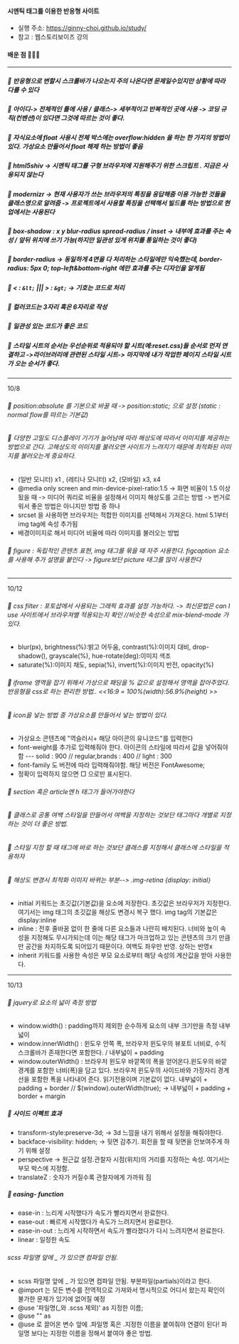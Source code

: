 #### 시멘틱 태그를 이용한 반응형 사이트 
- 실행 주소: https://ginny-choi.github.io/study/
- 참고 : 웹스토리보이즈 강의

#### 배운 점 👩🏻‍💻
---

##### 📌 반응형으로 변할시 스크롤바가 나오는지 주의 나온다면 문제일수있지만 상황에 따라 다를 수 있다

##### 📌 아이디-> 전체적인 틀에 사용 / 클래스-> 세부적이고 반복적인 곳에 사용 -> 코딩 규칙(컨벤션)이 있다면 그것에 따르는 것이 좋다.

##### 📌 자식요소에 float 사용시 전체 박스에는 overflow:hidden 을 하는 한 가지의 방법이 있다. 가상요소 만들어서 float 해제 하는 방법이 좋음

##### 📌 html5shiv -> 시멘틱 태그를 구형 브라우저에 지원해주기 위한 스크립트 . 지금은 사용되지 않는다

##### 📌 modernizr -> 현재 사용자가 쓰는 브라우저의 특징을 응답해줌 이용 가능한 것들을 클래스명으로 알려줌 -> 프로젝트에서 사용할 특징을 선택해서 빌드를 하는 방법으로 현업에서는 사용된다

##### 📌 box-shadow : x y blur-radius spread-radius / inset -> 내부에 효과를 주는 속성 / 앞뒤 위치에 쓰기 가능(하지만 일관성 있게 위치를 통일하는 것이 좋다)

##### 📌 border-radius -> 동일하게 4면을 다 처리하는 스타일에만 익숙했는데, border-radius: 5px 0; top-left&bottom-right 에만 효과를 주는 디자인을 알게됨

##### 📌 < : `&lt;` ||| > : `&gt;` -> 기호는 코드로 처리

##### 📌 컬러코드는 3자리 혹은 6자리로 작성

##### 📌 일관성 있는 코드가 좋은 코드

##### 📌 스타일 시트의 순서는 우선순위로 적용되야 할 시트(예:reset.css)들 순서로 먼저 연결하고 ->라이브러리에 관련된 스타일 시트-> 마지막에 내가 작업한 페이지 스타일 시트가 오는 순서가 좋다.

---

10/8

###### 📌 position:absolute 를 기본으로 바꿀 때 -> position:static; 으로 설정 (static : normal flow를 따르는 기본값)

###### 📌 다양한 고밀도 디스플레이 기기가 늘어남에 따라 해상도에 따라서 이미지를 제공하는 방법으로 간다. 고해상도의 이미지를 불러오면 사이트가 느려지기 때문에 최적화된 이미지를 불러오는게 중요하다.

-   (일반 모니터) x1 , (레티나 모니터) x2, (모바일) x3, x4
-   @media only screen and min-device-pixel-ratio:1.5 -> 화면 비율이 1.5 이상 됬을 때 -> 미디어 쿼리로 비율을 설정해서 이미지 해상도를 고르는 방법 -> 번거로워서 좋은 방법은 아니지만 방법 중 하나
-   srcset 을 사용하면 브라우저는 적합한 이미지를 선택해서 가져온다. html 5.1부터 img tag에 속성 추가됨
-   배경이미지로 해서 미디어 비율에 따라 이미지를 불러오는 방법

###### 📌 figure : 독립적인 콘텐츠 표현, img 태그를 묶을 때 자주 사용한다. figcaption 요소를 사용해 추가 설명을 붙인다 -> figure보단 picture 태그를 많이 사용한다

---

10/12

###### 📌 css filter : 포토샵에서 사용되는 그래픽 효과를 설정 가능하다. -> 최신문법은 can I use 사이트에서 브라우져별 적용되는지 확인 //비슷한 속성으로 mix-blend-mode 가 있다.

-   blur(px), brightness(%):밝고 어두움, contrast(%):이미지 대비, drop-shadow(), grayscale(%), hue-rotate(deg):이미지 색조
-   saturate(%):이미지 채도, sepia(%), invert(%):이미지 반전, opacity(%)

###### 📌 iframe 영역을 잡기 위해서 가상으로 패딩을 % 값으로 설정해서 영역을 잡아주었다. 반응형을 css로 하는 편리한 방법.. <<16:9 = 100%(width):56.9%(height) >>

###### 📌 icon을 넣는 방법 중 가상요소를 만들어서 넣는 방법이 있다.

-   가상요소 콘텐츠에 "역슬러시+ 해당 아이콘의 유니코드"를 입력한다
-   font-weight를 추가로 입력해줘야 한다. 아이콘의 스타일에 따라서 값을 넣어줘야함
    --- solid : 900 // regular,brands : 400 // light : 300
-   font-family 도 버전에 따라 입력해줘야함. 해당 버전은 FontAwesome;
-   정확이 입력하지 않으면 □ 으로만 표시된다.

###### 📌 section 혹은 article엔 h 태그가 들어가야한다

###### 📌 클래스로 공통 여백 스타일을 만들어서 여백을 지정하는 것보단 태그마다 개별로 지정하는 것이 더 좋은 방법.

###### 📌 스타일 지정 할 때 태그에 바로 하는 것보단 클래스를 지정해서 클래스에 스타일을 적용하자

###### 📌 해상도 변경시 최적화 이미지 바뀌는 부분--> .img-retina {display: initial`}`

-   initial 키워드는 초깃값(기본값)을 요소에 저장한다. 초깃값은 브라우저가 지정한다. 여기서는 img 태그의 초깃값을 해상도 변경시 복구 했다. img tag의 기본값은 display:inline
-   inline : 전후 줄바꿈 없이 한 줄에 다른 요소들과 나란히 배치된다. 너비와 높이 속성을 지정해도 무시가되는데 이는 해당 태그가 마크업하고 있는 콘텐츠의 크기 만큼만 공간을 차지하도록 되어있기 때문이다. 여백도 좌우만 반영. 상하는 반영x
-   inherit 키워드를 사용한 속성은 부모 요소로부터 해당 속성의 계산값을 받아 사용한다.

---

10/13

###### 📌 jquery로 요소의 넓이 측정 방법

-   window.width() : padding까지 제외한 순수하게 요소의 내부 크기만을 측정 내부 넓이
-   window.innerWidth() : 윈도우 안쪽 폭, 브라우저 윈도우의 뷰포트 너비로, 수직 스크롤바가 존재한다면 포함한다. / 내부넓이 + padding
-   window.outerWidth() : 브라우저 윈도우 바깥쪽의 폭을 얻어온다.윈도우의 바깥경계를 포함한 너비(폭)을 담고 있다. 브라우저 윈도우의 사이드바와 가장자리 경계선을 포함한 폭을 나타내어 준다. 읽기전용이며 기본값이 없다.
    내부넓이 + padding + border // $(window).outerWidth(true); -> 내부넓이 + padding + border + margin

##### 📌 사이드 이펙트 효과

-   transform-style:preserve-3d; -> 3d 느낌을 내기 위해서 설정을 해줘야한다.
-   backface-visibility: hidden; -> 뒷면 감추기. 회전을 할 때 뒷면을 안보여주게 하기 위해 설정
-   perspective -> 원근값 설정.관찰자 시점(위치)의 거리를 지정하는 속성. 여기서는 부모 박스에 지정함.
-   translateZ : 숫자가 커질수록 관찰자에게 가까워 짐

##### 📌 easing- function

-   ease-in : 느리게 시작했다가 속도가 빨라지면서 완료한다.
-   ease-out : 빠르게 시작했다가 속도가 느려지면서 완료한다.
-   ease-in-out : 느리게 시작하면서 속도가 빨라졌다가 다시 느려지면서 완료한다.
-   linear : 일정한 속도

###### scss 파일명 앞에 \_ 가 있으면 컴파일 안됨.

-   scss 파일명 앞에 \_ 가 있으면 컴파일 안됨. 부분파일(partials)이라고 한다.
-   @import 는 모든 변수를 전역적으로 가져와서 명시적으로 어디서 왔는지 확인이 불가한 문제가 있기에 없어질 예정
-   @use '파일명(\_와 .scss 제외)' as 지정한 이름;
-   @use "<url>" as <namespace>
-   @use 로 끌어온 변수 앞에 .파일명 혹은 .지정한 이름을 붙여줘야 연결이 된다! 파일명 보다는 지정한 이름을 정해서 붙여야 좋은 방법.
